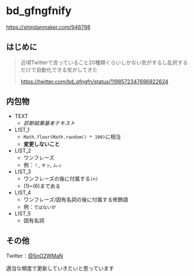 # bd_gfngfnify

https://shindanmaker.com/946798

## はじめに

> 近頃Twitterで言っていること20種類くらいしかない気がするし乱択するだけで自動化できる気がしてきた
>
> https://twitter.com/bd_gfngfn/status/1198572347696922624

## 内包物

- TEXT
    - *診断結果基本テキスト*
- LIST_1
    - `Math.floor(Math.random() * 100)`に相当
    - **変更しないこと**
- LIST_2
    - ワンフレーズ
    - 例：`！`, `オッ`, `ムッ`
- LIST_3
    - ワンフレーズの後に付属する`(n)`
    - (1)~(6)まである
- LIST_4
    - ワンフレーズ/固有名詞の後に付属する修飾語
    - 例：`ではないが`
- LIST_5
    - 固有名詞

## その他

Twitter：[@SnO2WMaN](https://twitter.com/SnO2WMaN)

適当な頻度で更新していきたいと思っています
